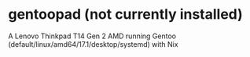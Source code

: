 # gentoopad (not currently installed)

A Lenovo Thinkpad T14 Gen 2 AMD running Gentoo (default/linux/amd64/17.1/desktop/systemd) with Nix

